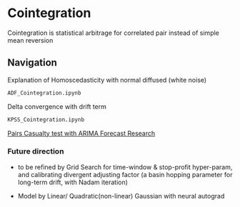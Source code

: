 # Cointegration 
Cointegration is statistical arbitrage for correlated pair instead of simple mean reversion

## Navigation

Explanation of Homoscedasticity with normal diffused (white noise)
```bash
ADF_Cointegration.ipynb
```

Delta convergence with drift term
```bash
KPSS_Cointegration.ipynb
```

[Pairs Casualty test with ARIMA Forecast Research](https://github.com/ventositwaitang/A-Cointegration-Learning/blob/main/Pairs%20Trading%20Strategy%20Study%20with%20ARIMA%20Model%20Forecasting.pdf)

### Future direction
* to be refined by Grid Search for time-window & stop-profit hyper-param, and calibrating divergent adjusting factor (a basin hopping parameter for long-term drift, with Nadam iteration)

* Model by Linear/ Quadratic(non-linear) Gaussian with neural autograd
